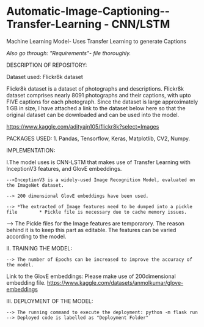 # Automatic-Image-Captioning--Transfer-Learning - CNN/LSTM
Machine Learning Model- Uses Transfer Learning to generate Captions

*Also go through: "Requirements"- file thoroughly.*

DESCRIPTION OF REPOSITORY:

Dataset used: Flickr8k dataset

Flickr8k dataset is a dataset of photographs and descriptions. Flickr8k dataset comprises nearly 8091 photographs and their captions, with upto FIVE captions for each photograph. Since the dataset is large approximately 1 GB in size, I have attached a link to the dataset below here so that the original dataset can be downloaded and can be used into the model.

https://www.kaggle.com/adityajn105/flickr8k?select=Images

PACKAGES USED:
	1. Pandas, Tensorflow, Keras, Matplotlib, CV2, Numpy.


IMPLEMENTATION:

 I.The model uses is CNN-LSTM that makes use of Transfer Learning with InceptionV3 features, and GlovE embeddings. 

	-->InceptionV3 is a widely-used Image Recognition Model, evaluated on the ImageNet dataset.

	--> 200 dimensional GlovE embeddings have been used. 

 	--> *The extracted of Image features need to be dumped into a pickle file        * Pickle file is necessary due to cache memory issues.
  
  --> The Pickle files for the Image features are temporarory. The reason behind it is to keep this part as editable. The features can be varied according to the model.

II. TRAINING THE MODEL:

	--> The number of Epochs can be increased to improve the accuracy of the model.
	
	
Link to the GlovE embeddings: Please make use of 200dimensional embedding file. https://www.kaggle.com/datasets/anmolkumar/glove-embeddings


III. DEPLOYMENT OF THE MODEL:

	--> The running command to execute the deployment: python -m flask run
  	--> Deployed code is labelled as "Deployment Folder"

